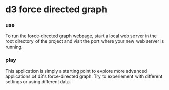 d3 force directed graph
===
### use
To run the force-directed graph webpage, start a local web server in the root directory of the project and visit the port where your new web server is running.

### play
This application is simply a starting point to explore more advanced applications of d3's force-directed graph. Try to experiement with different settings or using different data.

